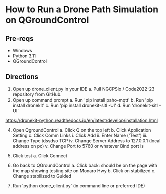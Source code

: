 # How to Run a Drone Path Simulation on QGroundControl
## Pre-reqs
- Windows
- Python 3.11
- QGroundControl

## Directions
1. Open up drone_client.py in your IDE
	a. Pull NGCPSlo / Code2022-23 repository from GitHub.
2. Open up command prompt
	a. Run 'pip install paho-mqtt'
	b. Run 'pip install dronekit'
	c. Run 'pip install dronekit-sitl -UI'
	d. Run 'dronekit-sitl -UI'

https://dronekit-python.readthedocs.io/en/latest/develop/installation.html

4. Open QgroundControl
	a. Click Q on the top left
	b. Click Application Setting
	c. Click Comm Links
		i. 		Click Add
		ii. 	Enter Name ('Test')
		iii.	Change Type tdssdso TCP
		iv.		Change Server Address to 127.0.0.1 (local address on pc)
		v.		Change Port to 5760 or whatever Bind port is

5. Click test
	a. Click Connect
	
6. Go back to QGroundControl
	a. Click back: should be on the page with the map showing testing site on Monaro Hwy
	b. Click on stabilized
	c. Change stabilized to Guided

7. Run 'python drone_client.py' (in command line or preferred IDE)
